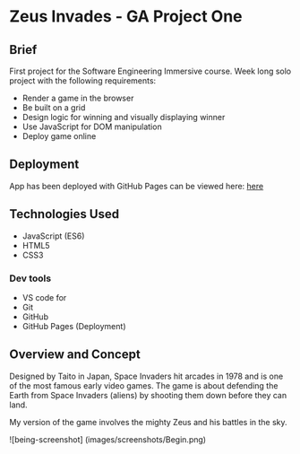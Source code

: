 # Zeus Invades - GA Project One

## Brief

First project for the Software Engineering Immersive course. Week long solo project with the following requirements:

* Render a game in the browser
* Be built on a grid
* Design logic for winning and visually displaying winner
* Use JavaScript for DOM manipulation
* Deploy game online


## Deployment

App has been deployed with GitHub Pages can be viewed here: [here](hamzaamb.github.io/SEI-project-one/)

## Technologies Used

* JavaScript (ES6)
* HTML5
* CSS3

### Dev tools

* VS code for
* Git
* GitHub
* GitHub Pages (Deployment)


## Overview and Concept

Designed by Taito in Japan, Space Invaders hit arcades in 1978 and  is one of the most famous early video games. The game is about defending the Earth from Space Invaders (aliens) by shooting them down before they can land.

My version of the game involves the mighty Zeus and his battles in the sky. 


![being-screenshot] (images/screenshots/Begin.png)